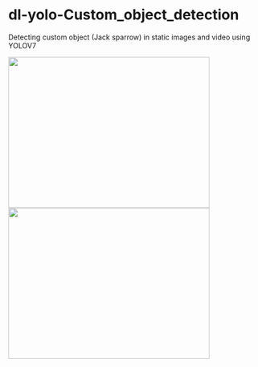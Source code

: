 # dl-yolo-Custom_object_detection

Detecting custom object (Jack sparrow) in static images and video using YOLOV7
<br>

<img src="https://user-images.githubusercontent.com/67087280/218261583-f4c4f18a-2171-441e-a5e2-22dc3db8018e.jpg" width="400" height="300">
<img src="https://user-images.githubusercontent.com/67087280/218261588-0b4a1c4e-e466-47f1-8021-cc8ad6fe25d5.gif" width="400" height="300">

